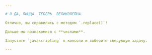 ```yaml
---

# О ДА, ПИЦЦА _ТЕПЕРЬ_ ВЕЛИКОЛЕПНА.

Отлично, вы справились с методом `.replace()`!

Дальше мы познакомися с **числами**.

Запустите `javascripting` в консоли и выберите следующую задачу.

---
```


